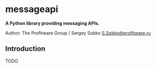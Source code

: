 # messageapi

**A Python library providing messaging APIs.**

Author: The Profitware Group / Sergey Sobko <S.Sobko@profitware.ru>

## Introduction

TODO
